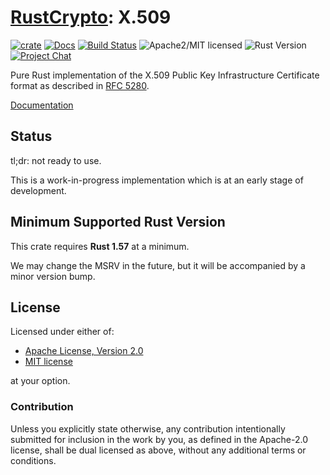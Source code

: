 # [RustCrypto]: X.509

[![crate][crate-image]][crate-link]
[![Docs][docs-image]][docs-link]
[![Build Status][build-image]][build-link]
![Apache2/MIT licensed][license-image]
![Rust Version][rustc-image]
[![Project Chat][chat-image]][chat-link]

Pure Rust implementation of the X.509 Public Key Infrastructure Certificate
format as described in [RFC 5280].

[Documentation][docs-link]

## Status

tl;dr: not ready to use.

This is a work-in-progress implementation which is at an early stage of
development.

## Minimum Supported Rust Version

This crate requires **Rust 1.57** at a minimum.

We may change the MSRV in the future, but it will be accompanied by a minor
version bump.

## License

Licensed under either of:

- [Apache License, Version 2.0](http://www.apache.org/licenses/LICENSE-2.0)
- [MIT license](http://opensource.org/licenses/MIT)

at your option.

### Contribution

Unless you explicitly state otherwise, any contribution intentionally submitted
for inclusion in the work by you, as defined in the Apache-2.0 license, shall be
dual licensed as above, without any additional terms or conditions.

[//]: # (badges)

[crate-image]: https://img.shields.io/crates/v/x509.svg
[crate-link]: https://crates.io/crates/x509
[docs-image]: https://docs.rs/x509/badge.svg
[docs-link]: https://docs.rs/x509/
[build-image]: https://github.com/RustCrypto/formats/actions/workflows/x509.yml/badge.svg
[build-link]: https://github.com/RustCrypto/formats/actions/workflows/x509.yml
[license-image]: https://img.shields.io/badge/license-Apache2.0/MIT-blue.svg
[rustc-image]: https://img.shields.io/badge/rustc-1.57+-blue.svg
[chat-image]: https://img.shields.io/badge/zulip-join_chat-blue.svg
[chat-link]: https://rustcrypto.zulipchat.com/#narrow/stream/300570-formats

[//]: # (links)

[RustCrypto]: https://github.com/rustcrypto
[RFC 5280]: https://datatracker.ietf.org/doc/html/rfc5280
